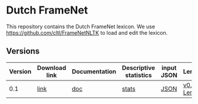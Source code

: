 # Dutch FrameNet

This repository contains the Dutch FrameNet lexicon.
We use https://github.com/cltl/FrameNetNLTK to load and edit the lexicon.

## Versions

| Version  | Download link  | Documentation  | Descriptive statistics  | input JSON | Lemon |
|---|---|---|---|---|---|
|  0.1 | [link](https://github.com/cltl/DutchFrameNet/archive/v0.1.zip)  | [doc](https://github.com/cltl/DutchFrameNet/blob/master/doc/Iterations%201%20and%202.md)  | [stats](https://htmlpreview.github.io/?https://github.com/cltl/DutchFrameNet/blob/master/res/descriptive_statistics/iterations_1_2.html) | [JSON](https://github.com/cltl/DutchFrameNet/blob/master/res/json/iterations_1_2_v2.json) | [v0.1 in Lemon](https://raw.githubusercontent.com/cltl/DutchFrameNet/master/res/lemon/dfn_0.1.ttl) |

